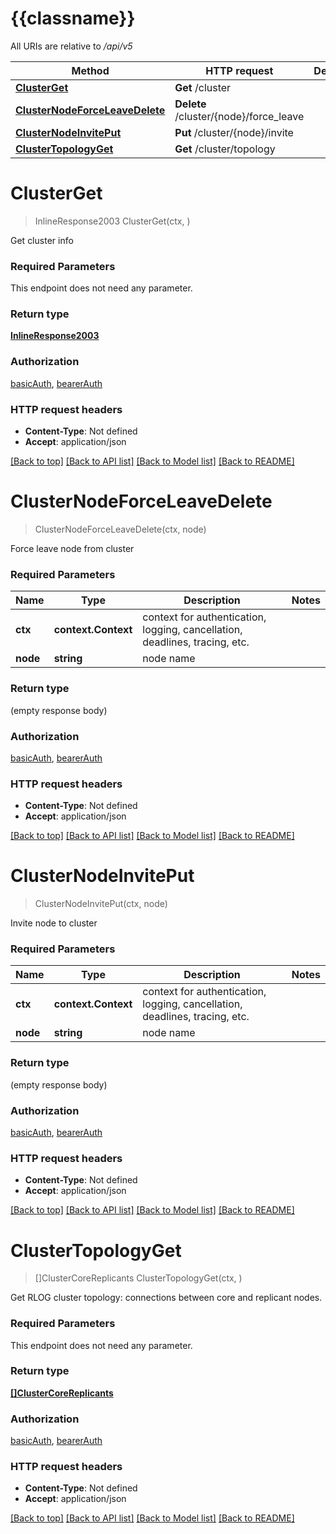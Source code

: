 # {{classname}}

All URIs are relative to */api/v5*

Method | HTTP request | Description
------------- | ------------- | -------------
[**ClusterGet**](ClusterApi.md#ClusterGet) | **Get** /cluster | 
[**ClusterNodeForceLeaveDelete**](ClusterApi.md#ClusterNodeForceLeaveDelete) | **Delete** /cluster/{node}/force_leave | 
[**ClusterNodeInvitePut**](ClusterApi.md#ClusterNodeInvitePut) | **Put** /cluster/{node}/invite | 
[**ClusterTopologyGet**](ClusterApi.md#ClusterTopologyGet) | **Get** /cluster/topology | 

# **ClusterGet**
> InlineResponse2003 ClusterGet(ctx, )


Get cluster info

### Required Parameters
This endpoint does not need any parameter.

### Return type

[**InlineResponse2003**](inline_response_200_3.md)

### Authorization

[basicAuth](../README.md#basicAuth), [bearerAuth](../README.md#bearerAuth)

### HTTP request headers

 - **Content-Type**: Not defined
 - **Accept**: application/json

[[Back to top]](#) [[Back to API list]](../README.md#documentation-for-api-endpoints) [[Back to Model list]](../README.md#documentation-for-models) [[Back to README]](../README.md)

# **ClusterNodeForceLeaveDelete**
> ClusterNodeForceLeaveDelete(ctx, node)


Force leave node from cluster

### Required Parameters

Name | Type | Description  | Notes
------------- | ------------- | ------------- | -------------
 **ctx** | **context.Context** | context for authentication, logging, cancellation, deadlines, tracing, etc.
  **node** | **string**| node name | 

### Return type

 (empty response body)

### Authorization

[basicAuth](../README.md#basicAuth), [bearerAuth](../README.md#bearerAuth)

### HTTP request headers

 - **Content-Type**: Not defined
 - **Accept**: application/json

[[Back to top]](#) [[Back to API list]](../README.md#documentation-for-api-endpoints) [[Back to Model list]](../README.md#documentation-for-models) [[Back to README]](../README.md)

# **ClusterNodeInvitePut**
> ClusterNodeInvitePut(ctx, node)


Invite node to cluster

### Required Parameters

Name | Type | Description  | Notes
------------- | ------------- | ------------- | -------------
 **ctx** | **context.Context** | context for authentication, logging, cancellation, deadlines, tracing, etc.
  **node** | **string**| node name | 

### Return type

 (empty response body)

### Authorization

[basicAuth](../README.md#basicAuth), [bearerAuth](../README.md#bearerAuth)

### HTTP request headers

 - **Content-Type**: Not defined
 - **Accept**: application/json

[[Back to top]](#) [[Back to API list]](../README.md#documentation-for-api-endpoints) [[Back to Model list]](../README.md#documentation-for-models) [[Back to README]](../README.md)

# **ClusterTopologyGet**
> []ClusterCoreReplicants ClusterTopologyGet(ctx, )


Get RLOG cluster topology: connections between core and replicant nodes.

### Required Parameters
This endpoint does not need any parameter.

### Return type

[**[]ClusterCoreReplicants**](cluster.core_replicants.md)

### Authorization

[basicAuth](../README.md#basicAuth), [bearerAuth](../README.md#bearerAuth)

### HTTP request headers

 - **Content-Type**: Not defined
 - **Accept**: application/json

[[Back to top]](#) [[Back to API list]](../README.md#documentation-for-api-endpoints) [[Back to Model list]](../README.md#documentation-for-models) [[Back to README]](../README.md)

